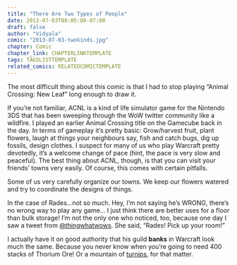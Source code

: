 ```yaml
---
title: "There Are Two Types of People"
date: 2013-07-03T08:05:00-07:00
draft: false
author: "Vidyala"
comic: "2013-07-03-twokinds.jpg"
chapter: Comic
chapter_link: CHAPTERLINKTEMPLATE
tags: TAGSLISTTEMPLATE
related_comics: RELATEDCOMICTEMPLATE
---
```


The most difficult thing about this comic is that I had to stop playing “Animal Crossing: New Leaf” long enough to draw it.


If you’re not familiar, ACNL is a kind of life simulator game for the Nintendo 3DS that has been sweeping through the WoW twitter community like a wildfire. I played an earlier Animal Crossing title on the Gamecube back in the day.&nbsp;In terms of gameplay it’s pretty basic: Grow/harvest fruit, plant flowers, laugh at things your neighbours say, fish and catch bugs, dig up fossils, design clothes. I suspect for many of us who play Warcraft pretty devotedly, it’s a welcome change of pace (hint, the pace is very slow and peaceful). The best thing about ACNL, though, is that you can visit your friends’ towns very easily. Of course, this comes with certain pitfalls.


Some of us very carefully organize our towns. We keep our flowers watered and try to coordinate the designs of things.


In the case of Rades…not so much. Hey, I’m not saying he’s WRONG, there’s no wrong way to play any game… I just think there are better uses for a floor than bulk storage! I’m not the only one who noticed, too, because one day I saw a tweet from [@thingwhatwows](https://twitter.com/thingwhatwows). She said, “Rades! Pick up your room!”


I actually have it on good authority that his guild **banks** in Warcraft look much the same. Because you never know when you’re going to need 400 stacks of Thorium Ore! Or a mountain of [turnips](/comics/an-unfortunate-turnip-of-events), for that matter.

